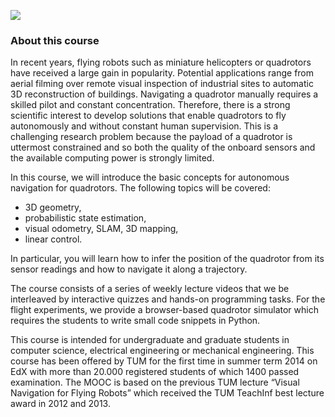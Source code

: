 ![](https://media.giphy.com/media/gZEBpuOkPuydi/giphy.gif)

### About this course
In recent years, flying robots such as miniature helicopters or quadrotors have received a large gain in popularity. Potential applications range from aerial filming over remote visual inspection of industrial sites to automatic 3D reconstruction of buildings. Navigating a quadrotor manually requires a skilled pilot and constant concentration. Therefore, there is a strong scientific interest to develop solutions that enable quadrotors to fly autonomously and without constant human supervision. This is a challenging research problem because the payload of a quadrotor is uttermost constrained and so both the quality of the onboard sensors and the available computing power is strongly limited. 

In this course, we will introduce the basic concepts for autonomous navigation for quadrotors. The following topics will be covered:

* 3D geometry,
* probabilistic state estimation,
* visual odometry, SLAM, 3D mapping,
* linear control.

In particular, you will learn how to infer the position of the quadrotor from its sensor readings and how to navigate it along a trajectory.

The course consists of a series of weekly lecture videos that we be interleaved by interactive quizzes and hands-on programming tasks. For the flight experiments, we provide a browser-based quadrotor simulator which requires the students to write small code snippets in Python.

This course is intended for undergraduate and graduate students in computer science, electrical engineering or mechanical engineering. This course has been offered by TUM for the first time in summer term 2014 on EdX with more than 20.000 registered students of which 1400 passed examination. The MOOC is based on the previous TUM lecture “Visual Navigation for Flying Robots” which received the TUM TeachInf best lecture award in 2012 and 2013.

